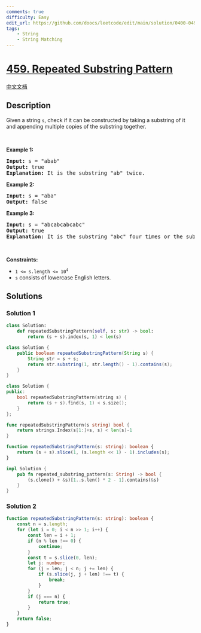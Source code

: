 ```yaml
---
comments: true
difficulty: Easy
edit_url: https://github.com/doocs/leetcode/edit/main/solution/0400-0499/0459.Repeated%20Substring%20Pattern/README_EN.md
tags:
    - String
    - String Matching
---
```


<!-- problem:start -->

# [459. Repeated Substring Pattern](https://leetcode.com/problems/repeated-substring-pattern)

[中文文档](/solution/0400-0499/0459.Repeated%20Substring%20Pattern/README.md)

## Description

<p>Given a string <code>s</code>, check if it can be constructed by taking a substring of it and appending multiple copies of the substring together.</p>

<p>&nbsp;</p>
<p><strong class="example">Example 1:</strong></p>

<pre>
<strong>Input:</strong> s = &quot;abab&quot;
<strong>Output:</strong> true
<strong>Explanation:</strong> It is the substring &quot;ab&quot; twice.
</pre>

<p><strong class="example">Example 2:</strong></p>

<pre>
<strong>Input:</strong> s = &quot;aba&quot;
<strong>Output:</strong> false
</pre>

<p><strong class="example">Example 3:</strong></p>

<pre>
<strong>Input:</strong> s = &quot;abcabcabcabc&quot;
<strong>Output:</strong> true
<strong>Explanation:</strong> It is the substring &quot;abc&quot; four times or the substring &quot;abcabc&quot; twice.
</pre>

<p>&nbsp;</p>
<p><strong>Constraints:</strong></p>

<ul>
	<li><code>1 &lt;= s.length &lt;= 10<sup>4</sup></code></li>
	<li><code>s</code> consists of lowercase English letters.</li>
</ul>

## Solutions

<!-- solution:start -->

### Solution 1

<!-- tabs:start -->

```python
class Solution:
    def repeatedSubstringPattern(self, s: str) -> bool:
        return (s + s).index(s, 1) < len(s)
```

```java
class Solution {
    public boolean repeatedSubstringPattern(String s) {
        String str = s + s;
        return str.substring(1, str.length() - 1).contains(s);
    }
}
```

```cpp
class Solution {
public:
    bool repeatedSubstringPattern(string s) {
        return (s + s).find(s, 1) < s.size();
    }
};
```

```go
func repeatedSubstringPattern(s string) bool {
	return strings.Index(s[1:]+s, s) < len(s)-1
}
```

```ts
function repeatedSubstringPattern(s: string): boolean {
    return (s + s).slice(1, (s.length << 1) - 1).includes(s);
}
```

```rust
impl Solution {
    pub fn repeated_substring_pattern(s: String) -> bool {
        (s.clone() + &s)[1..s.len() * 2 - 1].contains(&s)
    }
}
```

<!-- tabs:end -->

<!-- solution:end -->

<!-- solution:start -->

### Solution 2

<!-- tabs:start -->

```ts
function repeatedSubstringPattern(s: string): boolean {
    const n = s.length;
    for (let i = 0; i < n >> 1; i++) {
        const len = i + 1;
        if (n % len !== 0) {
            continue;
        }
        const t = s.slice(0, len);
        let j: number;
        for (j = len; j < n; j += len) {
            if (s.slice(j, j + len) !== t) {
                break;
            }
        }
        if (j === n) {
            return true;
        }
    }
    return false;
}
```

<!-- tabs:end -->

<!-- solution:end -->

<!-- problem:end -->
